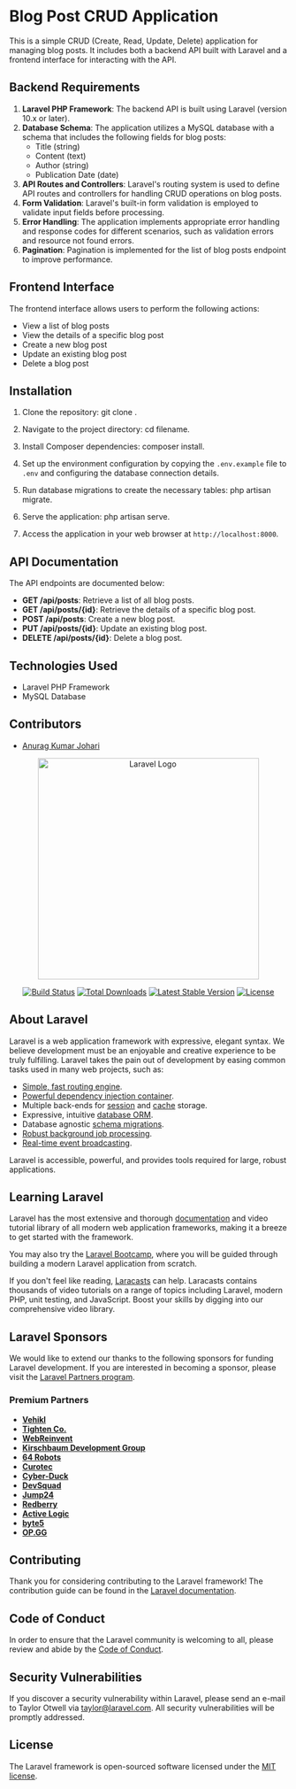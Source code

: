 # Blog Post CRUD Application

This is a simple CRUD (Create, Read, Update, Delete) application for managing blog posts. It includes both a backend API built with Laravel and a frontend interface for interacting with the API.

## Backend Requirements

1. **Laravel PHP Framework**: The backend API is built using Laravel (version 10.x or later).
2. **Database Schema**: The application utilizes a MySQL database with a schema that includes the following fields for blog posts:
    - Title (string)
    - Content (text)
    - Author (string)
    - Publication Date (date)
3. **API Routes and Controllers**: Laravel's routing system is used to define API routes and controllers for handling CRUD operations on blog posts.
4. **Form Validation**: Laravel's built-in form validation is employed to validate input fields before processing.
5. **Error Handling**: The application implements appropriate error handling and response codes for different scenarios, such as validation errors and resource not found errors.
6. **Pagination**: Pagination is implemented for the list of blog posts endpoint to improve performance.

## Frontend Interface

The frontend interface allows users to perform the following actions:

-   View a list of blog posts
-   View the details of a specific blog post
-   Create a new blog post
-   Update an existing blog post
-   Delete a blog post

## Installation

1. Clone the repository: git clone <repository-url>.

2. Navigate to the project directory: cd filename.

3. Install Composer dependencies: composer install.

4. Set up the environment configuration by copying the `.env.example` file to `.env` and configuring the database connection details.

5. Run database migrations to create the necessary tables: php artisan migrate.

6. Serve the application: php artisan serve.

7. Access the application in your web browser at `http://localhost:8000`.

## API Documentation

The API endpoints are documented below:

-   **GET /api/posts**: Retrieve a list of all blog posts.
-   **GET /api/posts/{id}**: Retrieve the details of a specific blog post.
-   **POST /api/posts**: Create a new blog post.
-   **PUT /api/posts/{id}**: Update an existing blog post.
-   **DELETE /api/posts/{id}**: Delete a blog post.

## Technologies Used

-   Laravel PHP Framework
-   MySQL Database

## Contributors

-   [Anurag Kumar Johari](https://github.com/anuragjohari02)

<!-- Provided by Laravel -->

<p align="center"><a href="https://laravel.com" target="_blank"><img src="https://raw.githubusercontent.com/laravel/art/master/logo-lockup/5%20SVG/2%20CMYK/1%20Full%20Color/laravel-logolockup-cmyk-red.svg" width="400" alt="Laravel Logo"></a></p>

<p align="center">
<a href="https://github.com/laravel/framework/actions"><img src="https://github.com/laravel/framework/workflows/tests/badge.svg" alt="Build Status"></a>
<a href="https://packagist.org/packages/laravel/framework"><img src="https://img.shields.io/packagist/dt/laravel/framework" alt="Total Downloads"></a>
<a href="https://packagist.org/packages/laravel/framework"><img src="https://img.shields.io/packagist/v/laravel/framework" alt="Latest Stable Version"></a>
<a href="https://packagist.org/packages/laravel/framework"><img src="https://img.shields.io/packagist/l/laravel/framework" alt="License"></a>
</p>

## About Laravel

Laravel is a web application framework with expressive, elegant syntax. We believe development must be an enjoyable and creative experience to be truly fulfilling. Laravel takes the pain out of development by easing common tasks used in many web projects, such as:

-   [Simple, fast routing engine](https://laravel.com/docs/routing).
-   [Powerful dependency injection container](https://laravel.com/docs/container).
-   Multiple back-ends for [session](https://laravel.com/docs/session) and [cache](https://laravel.com/docs/cache) storage.
-   Expressive, intuitive [database ORM](https://laravel.com/docs/eloquent).
-   Database agnostic [schema migrations](https://laravel.com/docs/migrations).
-   [Robust background job processing](https://laravel.com/docs/queues).
-   [Real-time event broadcasting](https://laravel.com/docs/broadcasting).

Laravel is accessible, powerful, and provides tools required for large, robust applications.

## Learning Laravel

Laravel has the most extensive and thorough [documentation](https://laravel.com/docs) and video tutorial library of all modern web application frameworks, making it a breeze to get started with the framework.

You may also try the [Laravel Bootcamp](https://bootcamp.laravel.com), where you will be guided through building a modern Laravel application from scratch.

If you don't feel like reading, [Laracasts](https://laracasts.com) can help. Laracasts contains thousands of video tutorials on a range of topics including Laravel, modern PHP, unit testing, and JavaScript. Boost your skills by digging into our comprehensive video library.

## Laravel Sponsors

We would like to extend our thanks to the following sponsors for funding Laravel development. If you are interested in becoming a sponsor, please visit the [Laravel Partners program](https://partners.laravel.com).

### Premium Partners

-   **[Vehikl](https://vehikl.com/)**
-   **[Tighten Co.](https://tighten.co)**
-   **[WebReinvent](https://webreinvent.com/)**
-   **[Kirschbaum Development Group](https://kirschbaumdevelopment.com)**
-   **[64 Robots](https://64robots.com)**
-   **[Curotec](https://www.curotec.com/services/technologies/laravel/)**
-   **[Cyber-Duck](https://cyber-duck.co.uk)**
-   **[DevSquad](https://devsquad.com/hire-laravel-developers)**
-   **[Jump24](https://jump24.co.uk)**
-   **[Redberry](https://redberry.international/laravel/)**
-   **[Active Logic](https://activelogic.com)**
-   **[byte5](https://byte5.de)**
-   **[OP.GG](https://op.gg)**

## Contributing

Thank you for considering contributing to the Laravel framework! The contribution guide can be found in the [Laravel documentation](https://laravel.com/docs/contributions).

## Code of Conduct

In order to ensure that the Laravel community is welcoming to all, please review and abide by the [Code of Conduct](https://laravel.com/docs/contributions#code-of-conduct).

## Security Vulnerabilities

If you discover a security vulnerability within Laravel, please send an e-mail to Taylor Otwell via [taylor@laravel.com](mailto:taylor@laravel.com). All security vulnerabilities will be promptly addressed.

## License

The Laravel framework is open-sourced software licensed under the [MIT license](https://opensource.org/licenses/MIT).
